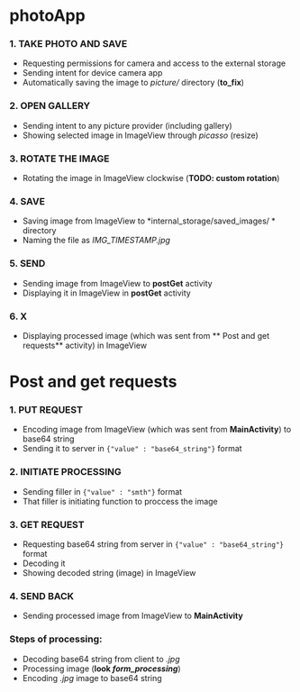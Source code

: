 # photoApp

### 1. TAKE PHOTO AND SAVE
* Requesting permissions for camera and access to the external storage
* Sending intent for device camera app
* Automatically saving the image to *picture/* directory (**to_fix**)

### 2. OPEN GALLERY
* Sending intent to any picture provider (including gallery)
* Showing selected image in ImageView through *picasso* (resize)

### 3. ROTATE THE IMAGE
* Rotating the image in ImageView clockwise (**TODO: custom rotation**)

### 4. SAVE
* Saving image from ImageView to *internal_storage/saved_images/ * directory 
* Naming the file as *IMG_TIMESTAMP.jpg* 

### 5. SEND
* Sending image from ImageView to **postGet** activity
* Displaying it in ImageView in **postGet** activity

### 6. X
* Displaying processed image (which was sent from ** Post and get requests** activity) in ImageView


# Post and get requests

### 1. PUT REQUEST
* Encoding image from ImageView (which was sent from **MainActivity**) to base64 string
* Sending it to server in `{"value" : "base64_string"}` format

### 2. INITIATE PROCESSING
* Sending filler in `{"value" : "smth"}` format
* That filler is initiating function to proccess the image

### 3. GET REQUEST
* Requesting base64 string from server in `{"value" : "base64_string"}` format
* Decoding it
* Showing decoded string (image) in ImageView

### 4. SEND BACK
* Sending processed image from ImageView to **MainActivity** 

### Steps of processing: 
* Decoding base64 string from client to *.jpg*
* Processing image (**look *form_processing***)
* Encoding *.jpg* image to base64 string
